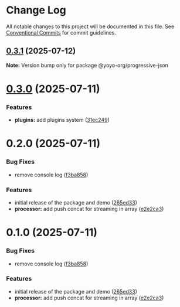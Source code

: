 # Change Log

All notable changes to this project will be documented in this file.
See [Conventional Commits](https://conventionalcommits.org) for commit guidelines.

## [0.3.1](https://github.com/yoyo-67/progressive-json/compare/@yoyo-org/progressive-json@0.3.0...@yoyo-org/progressive-json@0.3.1) (2025-07-12)

**Note:** Version bump only for package @yoyo-org/progressive-json





# [0.3.0](https://github.com/yoyo-67/progressive-json/compare/@yoyo-org/progressive-json@0.2.0...@yoyo-org/progressive-json@0.3.0) (2025-07-11)


### Features

* **plugins:** add plugins system ([31ec249](https://github.com/yoyo-67/progressive-json/commit/31ec249f0b3aa068016ca467ca90b07f9c847ee6))





# 0.2.0 (2025-07-11)


### Bug Fixes

* remove console log ([f3ba858](https://github.com/yoyo-67/progressive-json/commit/f3ba858070d6c9f2f73430b8d572b8c0588c5806))


### Features

* initial release of the package and demo ([265ed33](https://github.com/yoyo-67/progressive-json/commit/265ed3365eba41a7c8b78fdc6ce67f2eb82aba07))
* **processor:** add push concat for streaming in array ([e2e2ca3](https://github.com/yoyo-67/progressive-json/commit/e2e2ca3ae5bb38c99cbbeaad8460b456be77cc7e))





# 0.1.0 (2025-07-11)


### Bug Fixes

* remove console log ([f3ba858](https://github.com/yoyo-67/progressive-json/commit/f3ba858070d6c9f2f73430b8d572b8c0588c5806))


### Features

* initial release of the package and demo ([265ed33](https://github.com/yoyo-67/progressive-json/commit/265ed3365eba41a7c8b78fdc6ce67f2eb82aba07))
* **processor:** add push concat for streaming in array ([e2e2ca3](https://github.com/yoyo-67/progressive-json/commit/e2e2ca3ae5bb38c99cbbeaad8460b456be77cc7e))
